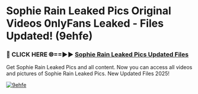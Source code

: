 # Sophie Rain Leaked Pics Original Videos 0nlyFans Leaked - Files Updated! (9ehfe)

<h3>🔴 CLICK HERE 🌐==►► <a href="https://tinyurl.com/x26r9saj" rel="nofollow">Sophie Rain Leaked Pics Updated Files</a></h3>

Get Sophie Rain Leaked Pics and all content. Now you can access all videos and pictures of Sophie Rain Leaked Pics. New Updated Files 2025!

[![9ehfe](https://i.imgur.com/LkgZPqh.gif)](https://tinyurl.com/x26r9saj)
